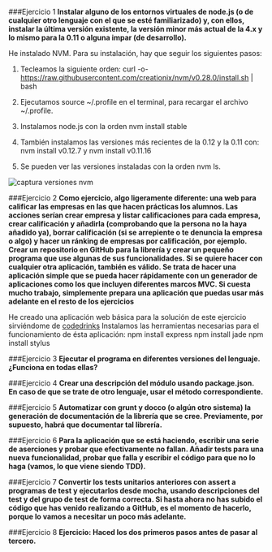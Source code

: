###Ejercicio 1
**Instalar alguno de los entornos virtuales de node.js (o de cualquier otro lenguaje con el que se esté familiarizado) y, con ellos, instalar la última versión existente, la versión minor más actual de la 4.x y lo mismo para la 0.11 o alguna impar (de desarrollo).**

He instalado NVM. Para su instalación, hay que seguir los siguientes pasos:

1. Tecleamos la siguiente orden:  curl -o- https://raw.githubusercontent.com/creationix/nvm/v0.28.0/install.sh | bash

2. Ejecutamos source ~/.profile en el terminal, para recargar el archivo ~/.profile.

3. Instalamos node.js con la orden nvm install stable

4. También instalamos las versiones más recientes de la 0.12 y la 0.11 con: nvm install v0.12.7 y nvm install v0.11.16

5. Se pueden ver las versiones instaladas con la orden nvm ls.

![captura versiones nvm](http://s2.subirimagenes.com/imagen/previo/thump_9483947ej1.png)




###Ejercicio 2
**Como ejercicio, algo ligeramente diferente: una web para calificar las empresas en las que hacen prácticas los alumnos. Las acciones serían crear empresa y listar calificaciones para cada empresa, crear calificación y añadirla (comprobando que la persona no la haya añadido ya), borrar calificación (si se arrepiente o te denuncia la empresa o algo) y hacer un ránking de empresas por calificación, por ejemplo. Crear un repositorio en GitHub para la librería y crear un pequeño programa que use algunas de sus funcionalidades. Si se quiere hacer con cualquier otra aplicación, también es válido. Se trata de hacer una aplicación simple que se pueda hacer rápidamente con un generador de aplicaciones como los que incluyen diferentes marcos MVC. Si cuesta mucho trabajo, simplemente prepara una aplicación que puedas usar más adelante en el resto de los ejercicios**

He creado una aplicación web básica para la solución de este ejercicio sirviéndome de [codedrinks](http://www.codedrinks.com/como-crear-una-pagina-web-con-node-js-express-jade-y-stylus/)
Instalamos las herramientas necesarias para el funcionamiento de ésta aplicación:
    npm install express
    npm install jade
    npm install stylus


    

###Ejercicio 3
**Ejecutar el programa en diferentes versiones del lenguaje. ¿Funciona en todas ellas?**



###Ejercicio 4
**Crear una descripción del módulo usando package.json. En caso de que se trate de otro lenguaje, usar el método correspondiente.**




###Ejercicio 5
**Automatizar con grunt y docco (o algún otro sistema) la generación de documentación de la librería que se cree. Previamente, por supuesto, habrá que documentar tal librería.**





###Ejercicio 6
**Para la aplicación que se está haciendo, escribir una serie de aserciones y probar que efectivamente no fallan. Añadir tests para una nueva funcionalidad, probar que falla y escribir el código para que no lo haga (vamos, lo que viene siendo TDD).**


###Ejercicio 7
**Convertir los tests unitarios anteriores con assert a programas de test y ejecutarlos desde mocha, usando descripciones del test y del grupo de test de forma correcta. Si hasta ahora no has subido el código que has venido realizando a GitHub, es el momento de hacerlo, porque lo vamos a necesitar un poco más adelante.**


###Ejercicio 8
**Ejercicio: Haced los dos primeros pasos antes de pasar al tercero.**















